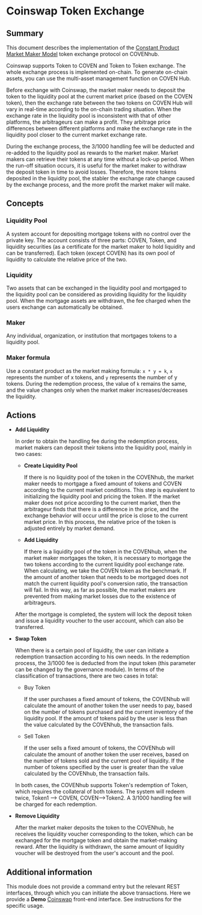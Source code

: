 # Coinswap Token Exchange

## Summary

This document describes the implementation of the [Constant Product Market Maker Model](https://github.com/runtimeverification/verified-smart-contracts/blob/uniswap/uniswap/x-y-k.pdf) token exchange protocol on COVENhub.

Coinswap supports Token to COVEN and Token to Token exchange. The whole exchange process is implemented on-chain. To generate on-chain assets, you can use the multi-asset management function on COVEN Hub.

Before exchange with Coinswap, the market maker needs to deposit the token to the liquidity pool at the current market price (based on the COVEN token), then the exchange rate between the two tokens on COVEN Hub will vary in real-time according to the on-chain trading situation. When the exchange rate in the liquidity pool is inconsistent with that of other platforms, the arbitrageurs can make a profit. They arbitrage price differences between different platforms and make the exchange rate in the liquidity pool closer to the current market exchange rate.

During the exchange process, the 3/1000 handling fee will be deducted and re-added to the liquidity pool as rewards to the market maker. Market makers can retrieve their tokens at any time without a lock-up period. When the run-off situation occurs, it is useful for the market maker to withdraw the deposit token in time to avoid losses. Therefore, the more tokens deposited in the liquidity pool, the stabler the exchange rate change caused by the exchange process, and the more profit the market maker will make.

## Concepts

### Liquidity Pool

A system account for depositing mortgage tokens with no control over the private key. The account consists of three parts: COVEN, Token, and liquidity securities (as a certificate for the market maker to hold liquidity and can be transferred). Each token (except COVEN) has its own pool of liquidity to calculate the relative price of the two.

### Liquidity

Two assets that can be exchanged in the liquidity pool and mortgaged to the liquidity pool can be considered as providing liquidity for the liquidity pool. When the mortgage assets are withdrawn, the fee charged when the users exchange can automatically be obtained.

### Maker

Any individual, organization, or institution that mortgages tokens to a liquidity pool.

### Maker formula

Use a constant product as the market making formula: `x * y = k`,  `x` represents the number of x tokens, and `y` represents the number of y tokens. During the redemption process, the value of `k` remains the same, and the value changes only when the market maker increases/decreases the liquidity.

## Actions

- **Add Liquidity**

  In order to obtain the handling fee during the redemption process, market makers can deposit their tokens into the liquidity pool, mainly in two cases:

  - **Create Liquidity Pool**

    If there is no liquidity pool of the token in the COVENhub, the market maker needs to mortgage a fixed amount of tokens and COVEN according to the current market conditions. This step is equivalent to initializing the liquidity pool and pricing the token. If the market maker does not price according to the current market, then the arbitrageur finds that there is a difference in the price, and the exchange behavior will occur until the price is close to the current market price. In this process, the relative price of the token is adjusted entirely by market demand.

  - **Add Liquidity**

    If there is a liquidity pool of the token in the COVENhub, when the market maker mortgages the token, it is necessary to mortgage the two tokens according to the current liquidity pool exchange rate. When calculating, we take the COVEN token as the benchmark. If the amount of another token that needs to be mortgaged does not match the current liquidity pool's conversion ratio, the transaction will fail. In this way, as far as possible, the market makers are prevented from making market losses due to the existence of arbitrageurs.

  After the mortgage is completed, the system will lock the deposit token and issue a liquidity voucher to the user account, which can also be transferred.

- **Swap Token**

  When there is a certain pool of liquidity, the user can initiate a redemption transaction according to his own needs. In the redemption process, the 3/1000 fee is deducted from the input token (this parameter can be changed by the governance module). In terms of the classification of transactions, there are two cases in total:

  - Buy Token

    If the user purchases a fixed amount of tokens, the COVENhub will calculate the amount of another token the user needs to pay, based on the number of tokens purchased and the current inventory of the liquidity pool. If the amount of tokens paid by the user is less than the value calculated by the COVENhub, the transaction fails.

  - Sell Token

    If the user sells a fixed amount of tokens, the COVENhub will calculate the amount of another token the user receives, based on the number of tokens sold and the current pool of liquidity. If the number of tokens specified by the user is greater than the value calculated by the COVENhub, the transaction fails.

  In both cases, the COVENhub supports Token's redemption of Token, which requires the collateral of both tokens. The system will redeem twice, Token1 --> COVEN, COVEN-->Token2. A 3/1000 handling fee will be charged for each redemption.

- **Remove Liquidity**

  After the market maker deposits the token to the COVENhub, he receives the liquidity voucher corresponding to the token, which can be exchanged for the mortgage token and obtain the market-making reward. After the liquidity is withdrawn, the same amount of liquidity voucher will be destroyed from the user's account and the pool.

## Additional information

This module does not provide a command entry but the relevant REST interfaces, through which you can initiate the above transactions. Here we provide a **Demo** [Coinswap](https://github.com/zhiqiang-bianjie/coinswap) front-end interface. See instructions for the specific usage.
